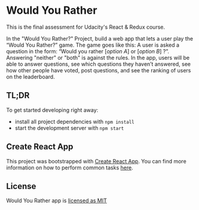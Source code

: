 # Would You Rather

This is the final assessment for Udacity's React & Redux course. 

In the "Would You Rather?" Project, build a web app that lets a user play the “Would You Rather?” game. The game goes like this: A user is asked a question in the form: “Would you rather [*option A*] or [*option B*] ?”. Answering "neither" or "both" is against the rules.
In the app, users will be able to answer questions, see which questions they haven’t answered, see how other people have voted, post questions, and see the ranking of users on the leaderboard.


## TL;DR

To get started developing right away:

* install all project dependencies with `npm install`
* start the development server with `npm start`

## Create React App

This project was bootstrapped with [Create React App](https://github.com/facebookincubator/create-react-app). You can find more information on how to perform common tasks [here](https://github.com/facebookincubator/create-react-app/blob/master/packages/react-scripts/template/README.md).

## License

Would You Rather app is [licensed as MIT](./LICENSE)
